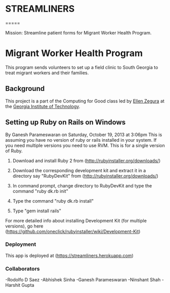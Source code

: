 # STREAMLINERS
=====

Mission: Streamline patient forms for Migrant Worker Health Program.

# Migrant Worker Health Program
This program sends volunteers to set up a field clinic to South Georgia to treat migrant workers and their families.

## Background
This project is a part of the Computing for Good class led by [Ellen Zegura](http://www.cc.gatech.edu/~ewz/Welcome.html) at the [Georgia Institute of Technology](http://www.gatech.edu).

## Setting up Ruby on Rails on Windows
By Ganesh Parameswaran on Saturday, October 19, 2013 at 3:06pm
This is assuming you have no version of ruby or rails installed in your system. If you need multiple versions you need to use RVM. This is for a single version of Ruby.
 
1. Download and install Ruby 2 from (http://rubyinstaller.org/downloads/)
 
2. Download the corresponding development kit and extract it in a directory say "RubyDevKit" from (http://rubyinstaller.org/downloads/)
 
3. In command prompt, change directory to RubyDevKit and type the command "ruby dk.rb init" 
 
4. Type the command "ruby dk.rb install"
 
5. Type "gem install rails"
 
For more detailed info about installing Development Kit (for multiple versions), go here (https://github.com/oneclick/rubyinstaller/wiki/Development-Kit)

### Deployment
This app is deployed at (https://streamliners.herokuapp.com)

### Collaborators
-Rodolfo D Saez
-Abhishek Sinha
-Ganesh Parameswaran
-Ninshant Shah
-Harshit Gupta
